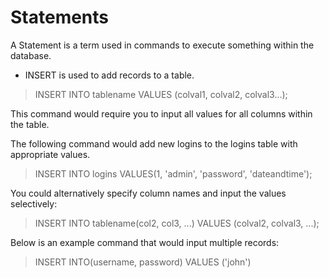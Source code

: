 # Statements

A Statement is a term used in commands to execute something within the database.

- INSERT is used to add records to a table.

>INSERT INTO tablename VALUES (colval1, colval2, colval3...);

This command would require you to input all values for all columns within the table.

The following command would add new logins to the logins table with appropriate values.

>INSERT INTO logins VALUES(1, 'admin', 'password', 'dateandtime');

You could alternatively specify column names and input the values selectively:

>INSERT INTO tablename(col2, col3, ...) VALUES (colval2, colval3, ...);

Below is an example command that would input multiple records:

>INSERT INTO(username, password) VALUES ('john')